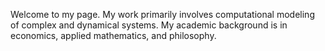 Welcome to my page. My work primarily involves computational modeling of complex and dynamical systems. My academic background is in economics, applied mathematics, and philosophy.


